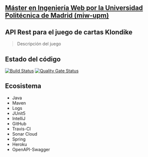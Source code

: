## [Máster en Ingeniería Web por la Universidad Politécnica de Madrid (miw-upm)](http://miw.etsisi.upm.es)
## API Rest para el juego de cartas Klondike
> Descripción del juego

## Estado del código
[![Build Status](https://travis-ci.com/rrocamar/klondike-api.svg?branch=develop)](https://travis-ci.com/rrocamar/klondike-api)
[![Quality Gate Status](https://sonarcloud.io/api/project_badges/measure?project=es.upm.miw%3Aklondike-api&metric=alert_status)](https://sonarcloud.io/dashboard?id=es.upm.miw%3Aklondike-api)
## Ecosistema
* Java
* Maven
* Logs
* JUnit5
* IntelliJ
* GitHub
* Travis-CI
* Sonar Cloud
* Spring
* Heroku
* OpenAPI-Swagger

